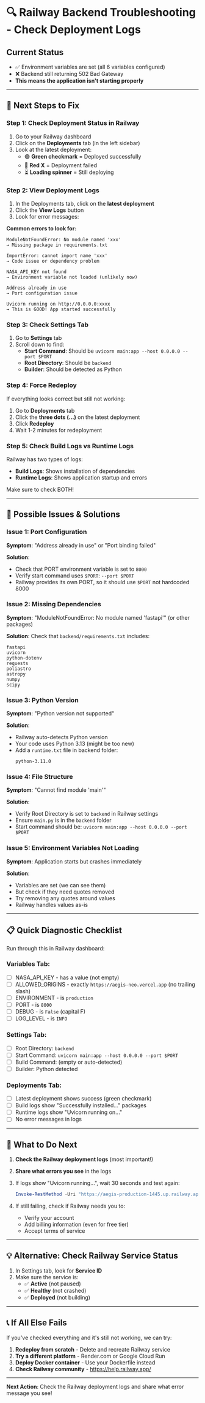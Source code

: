 # 🔍 Railway Backend Troubleshooting - Check Deployment Logs

## Current Status
- ✅ Environment variables are set (all 6 variables configured)
- ❌ Backend still returning 502 Bad Gateway
- **This means the application isn't starting properly**

---

## 🔧 Next Steps to Fix

### Step 1: Check Deployment Status in Railway

1. Go to your Railway dashboard
2. Click on the **Deployments** tab (in the left sidebar)
3. Look at the latest deployment:
   - 🟢 **Green checkmark** = Deployed successfully
   - 🔴 **Red X** = Deployment failed
   - ⏳ **Loading spinner** = Still deploying

### Step 2: View Deployment Logs

1. In the Deployments tab, click on the **latest deployment**
2. Click the **View Logs** button
3. Look for error messages:

**Common errors to look for:**

```
ModuleNotFoundError: No module named 'xxx'
→ Missing package in requirements.txt

ImportError: cannot import name 'xxx'
→ Code issue or dependency problem

NASA_API_KEY not found
→ Environment variable not loaded (unlikely now)

Address already in use
→ Port configuration issue

Uvicorn running on http://0.0.0.0:xxxx
→ This is GOOD! App started successfully
```

### Step 3: Check Settings Tab

1. Go to **Settings** tab
2. Scroll down to find:
   - **Start Command**: Should be `uvicorn main:app --host 0.0.0.0 --port $PORT`
   - **Root Directory**: Should be `backend`
   - **Builder**: Should be detected as Python

### Step 4: Force Redeploy

If everything looks correct but still not working:

1. Go to **Deployments** tab
2. Click the **three dots (...)** on the latest deployment
3. Click **Redeploy**
4. Wait 1-2 minutes for redeployment

### Step 5: Check Build Logs vs Runtime Logs

Railway has two types of logs:
- **Build Logs**: Shows installation of dependencies
- **Runtime Logs**: Shows application startup and errors

Make sure to check BOTH!

---

## 🐛 Possible Issues & Solutions

### Issue 1: Port Configuration

**Symptom**: "Address already in use" or "Port binding failed"

**Solution**: 
- Check that PORT environment variable is set to `8000`
- Verify start command uses `$PORT`: `--port $PORT`
- Railway provides its own PORT, so it should use `$PORT` not hardcoded 8000

### Issue 2: Missing Dependencies

**Symptom**: "ModuleNotFoundError: No module named 'fastapi'" (or other packages)

**Solution**:
Check that `backend/requirements.txt` includes:
```
fastapi
uvicorn
python-dotenv
requests
poliastro
astropy
numpy
scipy
```

### Issue 3: Python Version

**Symptom**: "Python version not supported"

**Solution**:
- Railway auto-detects Python version
- Your code uses Python 3.13 (might be too new)
- Add a `runtime.txt` file in backend folder:
  ```
  python-3.11.0
  ```

### Issue 4: File Structure

**Symptom**: "Cannot find module 'main'"

**Solution**:
- Verify Root Directory is set to `backend` in Railway settings
- Ensure `main.py` is in the `backend` folder
- Start command should be: `uvicorn main:app --host 0.0.0.0 --port $PORT`

### Issue 5: Environment Variables Not Loading

**Symptom**: Application starts but crashes immediately

**Solution**:
- Variables are set (we can see them)
- But check if they need quotes removed
- Try removing any quotes around values
- Railway handles values as-is

---

## 📋 Quick Diagnostic Checklist

Run through this in Railway dashboard:

### Variables Tab:
- [ ] NASA_API_KEY - has a value (not empty)
- [ ] ALLOWED_ORIGINS - exactly `https://aegis-neo.vercel.app` (no trailing slash)
- [ ] ENVIRONMENT - is `production`
- [ ] PORT - is `8000`
- [ ] DEBUG - is `False` (capital F)
- [ ] LOG_LEVEL - is `INFO`

### Settings Tab:
- [ ] Root Directory: `backend`
- [ ] Start Command: `uvicorn main:app --host 0.0.0.0 --port $PORT`
- [ ] Build Command: (empty or auto-detected)
- [ ] Builder: Python detected

### Deployments Tab:
- [ ] Latest deployment shows success (green checkmark)
- [ ] Build logs show "Successfully installed..." packages
- [ ] Runtime logs show "Uvicorn running on..."
- [ ] No error messages in logs

---

## 🔄 What to Do Next

1. **Check the Railway deployment logs** (most important!)
2. **Share what errors you see** in the logs
3. If logs show "Uvicorn running...", wait 30 seconds and test again:
   ```powershell
   Invoke-RestMethod -Uri "https://aegis-production-1445.up.railway.app/health"
   ```

4. If still failing, check if Railway needs you to:
   - Verify your account
   - Add billing information (even for free tier)
   - Accept terms of service

---

## 💡 Alternative: Check Railway Service Status

1. In Settings tab, look for **Service ID**
2. Make sure the service is:
   - ✅ **Active** (not paused)
   - ✅ **Healthy** (not crashed)
   - ✅ **Deployed** (not building)

---

## 📞 If All Else Fails

If you've checked everything and it's still not working, we can try:

1. **Redeploy from scratch** - Delete and recreate Railway service
2. **Try a different platform** - Render.com or Google Cloud Run
3. **Deploy Docker container** - Use your Dockerfile instead
4. **Check Railway community** - https://help.railway.app/

---

**Next Action**: Check the Railway deployment logs and share what error message you see!
